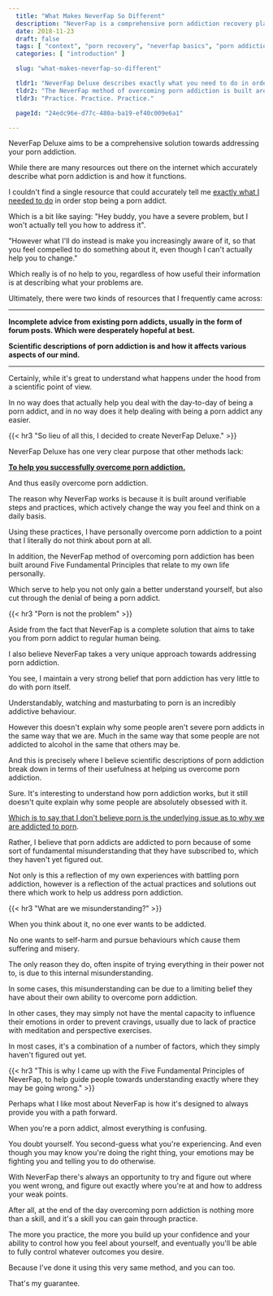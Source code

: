 ```yaml
---
  title: "What Makes NeverFap So Different"
  description: "NeverFap is a comprehensive porn addiction recovery platform that is designed to make overcoming your porn addiction as simple as possible."
  date: 2018-11-23
  draft: false
  tags: [ "context", "porn recovery", "neverfap basics", "porn addiction", "addiction", "awareness", "nofap", "neverfap", "neverfap deluxe", "NoFap Companion" ]
  categories: [ "introduction" ]

  slug: "what-makes-neverfap-so-different"

  tldr1: "NeverFap Deluxe describes exactly what you need to do in order to overcome porn addiction."
  tldr2: "The NeverFap method of overcoming porn addiction is built around verifiable practices that teach you healthy coping mechanisms."
  tldr3: "Practice. Practice. Practice."

  pageId: "24edc96e-d77c-480a-ba19-ef40c009e6a1"

---
```


<!-- Very Happy With Edit -->

NeverFap Deluxe aims to be a comprehensive solution towards addressing your porn addiction.

While there are many resources out there on the internet which accurately describe what porn addiction is and how it functions.

I couldn't find a single resource that could accurately tell me <u>exactly what I needed to do</u> in order stop being a porn addict.

Which is a bit like saying: "Hey buddy, you have a severe problem, but I won't actually tell you how to address it".

"However what I'll do instead is make you increasingly aware of it, so that you feel compelled to do something about it, even though I can't actually help you to change."

Which really is of no help to you, regardless of how useful their information is at describing what your problems are.

Ultimately, there were two kinds of resources that I frequently came across:


<hr class="hrul"/>

**Incomplete advice from existing porn addicts, usually in the form of forum posts. Which were desperately hopeful at best.**

**Scientific descriptions of porn addiction is and how it affects various aspects of our mind.**

<hr class="hrul__bottom"/>


Certainly, while it's great to understand what happens under the hood from a scientific point of view.

In no way does that actually help you deal with the day-to-day of being a porn addict, and in no way does it help dealing with being a porn addict any easier.


{{< hr3 "So lieu of all this, I decided to create NeverFap Deluxe." >}}


NeverFap Deluxe has one very clear purpose that other methods lack:

<u><b>To help you successfully overcome porn addiction.</b></u>

And thus easily overcome porn addiction.

The reason why NeverFap works is because it is built around verifiable steps and practices, which actively change the way you feel and think on a daily basis.

Using these practices, I have personally overcome porn addiction to a point that I literally do not think about porn at all.

In addition, the NeverFap method of overcoming porn addiction has been built around Five Fundamental Principles that relate to my own life personally.

Which serve to help you not only gain a better understand yourself, but also cut through the denial of being a porn addict.


{{< hr3 "Porn is not the problem" >}}


Aside from the fact that NeverFap is a complete solution that aims to take you from porn addict to regular human being.

I also believe NeverFap takes a very unique approach towards addressing porn addiction.

You see, I maintain a very strong belief that porn addiction has very little to do with porn itself.

Understandably, watching and masturbating to porn is an incredibly addictive behaviour.

However this doesn't explain why some people aren't severe porn addicts in the same way that we are. Much in the same way that some people are not addicted to alcohol in the same that others may be.

And this is precisely where I believe scientific descriptions of porn addiction break down in terms of their usefulness at helping us overcome porn addiction.

Sure. It's interesting to understand how porn addiction works, but it still doesn't quite explain why some people are absolutely obsessed with it.

<u>Which is to say that I don't believe porn is the underlying issue as to why we are addicted to porn</u>.

Rather, I believe that porn addicts are addicted to porn because of some sort of fundamental misunderstanding that they have subscribed to, which they haven't yet figured out.

Not only is this a reflection of my own experiences with battling porn addiction, however is a reflection of the actual practices and solutions out there which work to help us address porn addiction.


{{< hr3 "What are we misunderstanding?" >}}


When you think about it, no one ever wants to be addicted.

No one wants to self-harm and pursue behaviours which cause them suffering and misery.

The only reason they do, often inspite of trying everything in their power not to, is due to this internal misunderstanding.

In some cases, this misunderstanding can be due to a limiting belief they have about their own ability to overcome porn addiction.

In other cases, they may simply not have the mental capacity to influence their emotions in order to prevent cravings, usually due to lack of practice with meditation and perspective exercises.

In most cases, it's a combination of a number of factors, which they simply haven't figured out yet.


{{< hr3 "This is why I came up with the Five Fundamental Principles of NeverFap, to help guide people towards understanding exactly where they may be going wrong." >}}


Perhaps what I like most about NeverFap is how it's designed to always provide you with a path forward.

When you're a porn addict, almost everything is confusing.

You doubt yourself. You second-guess what you're experiencing. And even though you may know you're doing the right thing, your emotions may be fighting you and telling you to do otherwise.

With NeverFap there's always an opportunity to try and figure out where you went wrong, and figure out exactly where you're at and how to address your weak points.

After all, at the end of the day overcoming porn addiction is nothing more than a skill, and it's a skill you can gain through practice.

The more you practice, the more you build up your confidence and your ability to control how you feel about yourself, and eventually you'll be able to fully control whatever outcomes you desire.

Because I've done it using this very same method, and you can too.

That's my guarantee.



